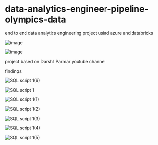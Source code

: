 # data-analytics-engineer-pipeline-olympics-data
end to end data analytics engineering project usind azure and databricks

![image](https://github.com/lauranonato/data-engineer-pipeline-olympics/assets/56266061/ca4b2d06-4b3e-422d-bcd5-6aae746ab500)

![image](https://github.com/lauranonato/data-analytics-engineer-project-olympics/assets/56266061/34d23292-3665-489f-9c4e-1ac18ff01101)


project based on Darshil Parmar youtube channel

findings

![SQL script 1(6)](https://github.com/lauranonato/data-analytics-engineer-project-olympics/assets/56266061/20c0fd8d-a95f-4206-96e0-7bb58e808fa4)

![SQL script 1](https://github.com/lauranonato/data-analytics-engineer-project-olympics/assets/56266061/80140b67-24c8-48ce-9004-18bd588ee36d)

![SQL script 1(1)](https://github.com/lauranonato/data-analytics-engineer-project-olympics/assets/56266061/11bd1891-a105-417a-a74e-8799b4f90a93)

![SQL script 1(2)](https://github.com/lauranonato/data-analytics-engineer-project-olympics/assets/56266061/82b8fdab-8f34-4156-b266-5035ee90f136)

![SQL script 1(3)](https://github.com/lauranonato/data-analytics-engineer-project-olympics/assets/56266061/e2e1d9dd-13c1-4d2d-9b4c-9a9d5291ca01)

![SQL script 1(4)](https://github.com/lauranonato/data-analytics-engineer-project-olympics/assets/56266061/f3c941b4-bea7-4c2e-93e0-fba2fd92b45c)

![SQL script 1(5)](https://github.com/lauranonato/data-analytics-engineer-project-olympics/assets/56266061/6b6b4e0b-e1da-4b43-9048-e5db52a0f816)

